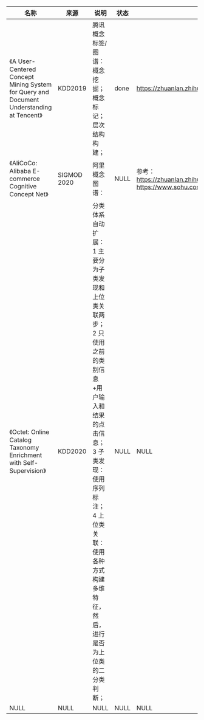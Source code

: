|名称  |  来源   | 说明  |状态   | 备注  |
|  ----  | ----  |----  | ----  |----  |
| 《A User-Centered Concept Mining System for Query and Document Understanding at Tencent》  | KDD2019 |腾讯概念标签/图谱：<br/>概念挖掘；<br/>概念标记；<br/>层次结构构建； |done |https://zhuanlan.zhihu.com/p/85494010 |
| 《AliCoCo: Alibaba E-commerce Cognitive Concept Net》  | SIGMOD 2020  |阿里概念图谱： |NULL |参考：<br/>https://zhuanlan.zhihu.com/p/148502336 <br/> https://www.sohu.com/a/385468264_500659 |
| 《Octet: Online Catalog Taxonomy Enrichment with Self-Supervision》| KDD2020|分类体系自动扩展：<br/>1 主要分为子类发现和上位类关联两步；<br/>2 只使用之前的类别信息+用户输入和结果的点击信息；<br/>3 子类发现：使用序列标注；<br/>4 上位类关联：使用各种方式构建多维特征，然后，进行是否为上位类的二分类判断；|NULL |NULL |
| NULL  | NULL |NULL |NULL |NULL |

